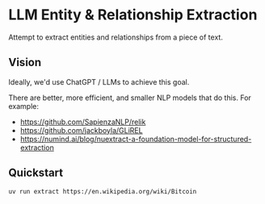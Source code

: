 # LLM Entity & Relationship Extraction

Attempt to extract entities and relationships from a piece of text.

## Vision

Ideally, we'd use ChatGPT / LLMs to achieve this goal.

There are better, more efficient, and smaller NLP models that do this. For
example:

- https://github.com/SapienzaNLP/relik
- https://github.com/jackboyla/GLiREL
- https://numind.ai/blog/nuextract-a-foundation-model-for-structured-extraction

## Quickstart

```bash
uv run extract https://en.wikipedia.org/wiki/Bitcoin
```
